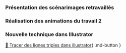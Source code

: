### Présentation des scénarimages retravaillés
### Réalisation des animations du travail 2
<intlink href="../exercices_ae/travail2"></intlink>   
### Nouvelle technique dans Illustrator
[📁 Tracer des lignes triples dans illustrator](https://cmontmorency365.sharepoint.com/:f:/s/TIM-582214-Animation2d77/Ej-s95wHs9pIkv-enj75opABQsRNMz9Normsa1H5xHDDqw?e=gh7sXb){ .md-button }   <br>   
